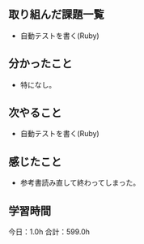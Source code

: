 ## 取り組んだ課題一覧
* 自動テストを書く(Ruby)
## 分かったこと
* 特になし。
      
    
    

## 次やること
* 自動テストを書く(Ruby)
## 感じたこと
* 参考書読み直して終わってしまった。
 
## 学習時間
今日：1.0h
合計：599.0h
